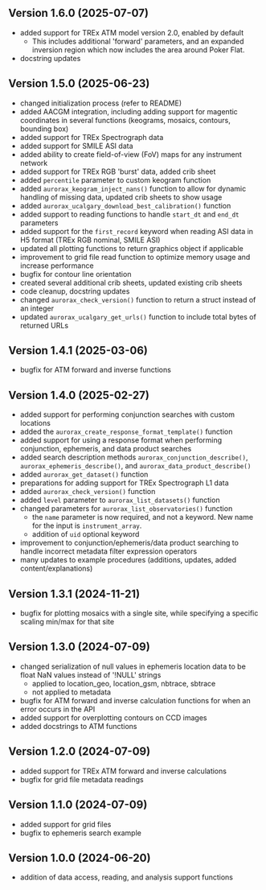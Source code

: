 Version 1.6.0 (2025-07-07)
-------------------------
- added support for TREx ATM model version 2.0, enabled by default
  - This includes additional 'forward' parameters, and an expanded inversion region which now includes the area around Poker Flat.
- docstring updates


Version 1.5.0 (2025-06-23)
-------------------------
- changed initialization process (refer to README)
- added AACGM integration, including adding support for magentic coordinates in several functions (keograms, mosaics, contours, bounding box)
- added support for TREx Spectrograph data
- added support for SMILE ASI data
- added ability to create field-of-view (FoV) maps for any instrument network
- added support for TREx RGB 'burst' data, added crib sheet
- added `percentile` parameter to custom keogram function
- added `aurorax_keogram_inject_nans()` function to allow for dynamic handling of missing data, updated crib sheets to show usage
- added `aurorax_ucalgary_download_best_calibration()` function
- added support to reading functions to handle `start_dt` and `end_dt` parameters
- added support for the `first_record` keyword when reading ASI data in H5 format (TREx RGB nominal, SMILE ASI)
- updated all plotting functions to return graphics object if applicable
- improvement to grid file read function to optimize memory usage and increase performance
- bugfix for contour line orientation
- created several additional crib sheets, updated existing crib sheets
- code cleanup, docstring updates
- changed `aurorax_check_version()` function to return a struct instead of an integer
- updated `aurorax_ucalgary_get_urls()` function to include total bytes of returned URLs


Version 1.4.1 (2025-03-06)
-------------------------
- bugfix for ATM forward and inverse functions


Version 1.4.0 (2025-02-27)
-------------------------
- added support for performing conjunction searches with custom locations
- added the `aurorax_create_response_format_template()` function
- added support for using a response format when performing conjunction, ephemeris, and data product searches
- added search description methods `aurorax_conjunction_describe()`, `aurorax_ephemeris_describe()`, and `aurorax_data_product_describe()`
- added `aurorax_get_dataset()` function
- preparations for adding support for TREx Spectrograph L1 data
- added `aurorax_check_version()` function
- added `level` parameter to `aurorax_list_datasets()` function
- changed parameters for `aurorax_list_observatories()` function
  - the `name` parameter is now required, and not a keyword. New name for the input is `instrument_array`.
  - addition of `uid` optional keyword
- improvement to conjunction/ephemeris/data product searching to handle incorrect metadata filter expression operators
- many updates to example procedures (additions, updates, added content/explanations)


Version 1.3.1 (2024-11-21)
-------------------------
- bugfix for plotting mosaics with a single site, while specifying a specific scaling min/max for that site


Version 1.3.0 (2024-07-09)
-------------------------
- changed serialization of null values in ephemeris location data to be float NaN values instead of '!NULL' strings
    - applied to location_geo, location_gsm, nbtrace, sbtrace
    - not applied to metadata
- bugfix for ATM forward and inverse calculation functions for when an error occurs in the API
- added support for overplotting contours on CCD images
- added docstrings to ATM functions


Version 1.2.0 (2024-07-09)
-------------------------
- added support for TREx ATM forward and inverse calculations
- bugfix for grid file metadata readings


Version 1.1.0 (2024-07-09)
-------------------------
- added support for grid files
- bugfix to ephemeris search example


Version 1.0.0 (2024-06-20)
-------------------------
- addition of data access, reading, and analysis support functions

